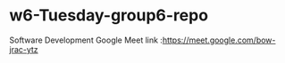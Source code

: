# w6-Tuesday-group6-repo
Software Development
Google Meet link :https://meet.google.com/bow-jrac-ytz
